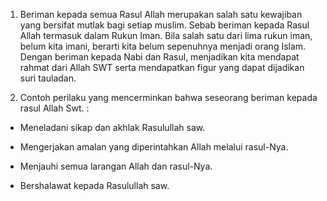 1. Beriman kepada semua Rasul Allah merupakan salah satu kewajiban yang bersifat mutlak bagi setiap muslim. Sebab beriman kepada Rasul Allah termasuk dalam Rukun Iman. Bila salah satu dari lima rukun iman, belum kita imani, berarti kita belum sepenuhnya menjadi orang Islam. Dengan beriman kepada Nabi dan Rasul, menjadikan kita mendapat rahmat dari Allah SWT serta mendapatkan figur yang dapat dijadikan suri tauladan.

2. Contoh perilaku yang mencerminkan bahwa seseorang beriman kepada rasul Allah Swt. : 

- Meneladani sikap dan akhlak Rasulullah saw. 

- Mengerjakan amalan yang diperintahkan Allah melalui rasul-Nya.

- Menjauhi semua larangan Allah dan rasul-Nya.

- Bershalawat kepada Rasulullah saw.
